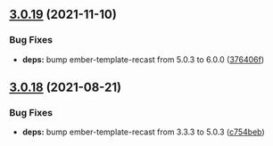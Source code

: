 ## [3.0.19](https://github.com/rajasegar/ast-node-builder/compare/v3.0.18...v3.0.19) (2021-11-10)


### Bug Fixes

* **deps:** bump ember-template-recast from 5.0.3 to 6.0.0 ([376406f](https://github.com/rajasegar/ast-node-builder/commit/376406fccf85dd49acf1356928a55c334257e6d3))

## [3.0.18](https://github.com/rajasegar/ast-node-builder/compare/v3.0.17...v3.0.18) (2021-08-21)


### Bug Fixes

* **deps:** bump ember-template-recast from 3.3.3 to 5.0.3 ([c754beb](https://github.com/rajasegar/ast-node-builder/commit/c754beb80cba09d971a6e073428b80ce7d5015c7))
